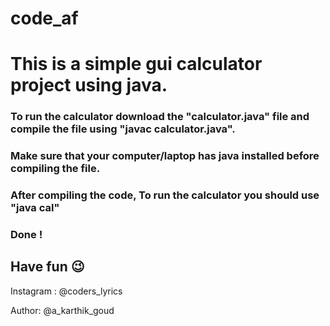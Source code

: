 # code_af

# This is a simple gui calculator project using java.

### To run the calculator download the "calculator.java" file and compile the file using "javac calculator.java".
### Make sure that your computer/laptop has java installed before compiling the file.
### After compiling the code, To run the calculator you should use "java cal"

### Done !

## Have fun 😉


Instagram : @coders_lyrics 

Author: @a_karthik_goud
